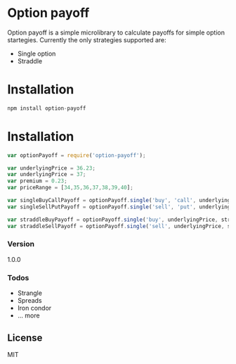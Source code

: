 # Option payoff

Option payoff is a simple microlibrary to calculate payoffs for simple option startegies. Currently the only strategies supported are:

  - Single option
  - Straddle
  
# Installation

```js
npm install option-payoff
```
# Installation
```js
var optionPayoff = require('option-payoff');

var underlyingPrice = 36.23;
var underlyingPrice = 37;
var premium = 0.23;
var priceRange = [34,35,36,37,38,39,40];

var singleBuyCallPayoff = optionPayoff.single('buy', 'call', underlyingPrice, strike, premium, priceRange);
var singleSellPutPayoff = optionPayoff.single('sell', 'put', underlyingPrice, strike, premium, priceRange);

var straddleBuyPayoff = optionPayoff.single('buy', underlyingPrice, strike, premium, priceRange);
var straddleSellPayoff = optionPayoff.single('sell', underlyingPrice, strike, premium, priceRange);
```

### Version
1.0.0

### Todos

 - Strangle
 - Spreads
 - Iron condor
 - ... more

License
----

MIT



